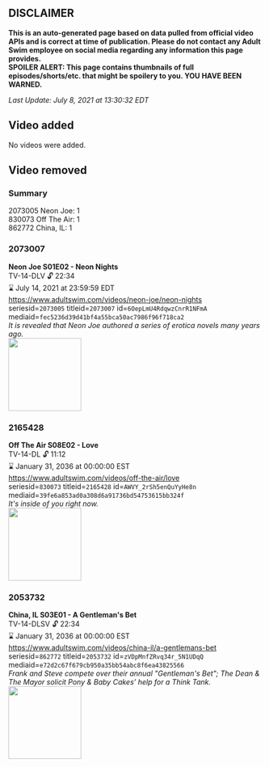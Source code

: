 ## DISCLAIMER
**This is an auto-generated page based on data pulled from official video APIs and is correct at time of publication. Please do not contact any Adult Swim employee on social media regarding any information this page provides.**  
**SPOILER ALERT: This page contains thumbnails of full episodes/shorts/etc. that might be spoilery to you. YOU HAVE BEEN WARNED.**  

_Last Update: July 8, 2021 at 13:30:32 EDT_
## Video added
No videos were added.  
## Video removed
### Summary
2073005 Neon Joe: 1  
830073 Off The Air: 1  
862772 China, IL: 1  
### 2073007
**Neon Joe S01E02 - Neon Nights**  
TV-14-DLV 🔓 22:34  
⌛ July 14, 2021 at 23:59:59 EDT  
https://www.adultswim.com/videos/neon-joe/neon-nights  
seriesid=`2073005` titleid=`2073007` id=`6OepLmU4RdqwzCnrR1NFmA` mediaid=`fec5236d39d41bf4a55bca50ac7986f96f718ca2`  
_It is revealed that Neon Joe authored a series of erotica novels many years ago._  
<a href="https://media.cdn.adultswim.com/uploads/20200312/thumbnails/2_203121144261-neonjoe_102_dup-20150929.jpg"><img src="https://media.cdn.adultswim.com/uploads/20200312/thumbnails/2_203121144261-neonjoe_102_dup-20150929.jpg" height="144px" /></a>
### 2165428
**Off The Air S08E02 - Love**  
TV-14-DL 🔓 11:12  
⌛ January 31, 2036 at 00:00:00 EST  
https://www.adultswim.com/videos/off-the-air/love  
seriesid=`830073` titleid=`2165428` id=`AWVY_2rSh5enQuYyHe8n` mediaid=`39fe6a853ad0a308d6a91736bd54753615bb324f`  
_It's inside of you right now._  
<a href="https://media.cdn.adultswim.com/uploads/20200312/thumbnails/2_203121346123-offtheair_802_dup-20180821.jpg"><img src="https://media.cdn.adultswim.com/uploads/20200312/thumbnails/2_203121346123-offtheair_802_dup-20180821.jpg" height="144px" /></a>
### 2053732
**China, IL S03E01 - A Gentleman's Bet**  
TV-14-DLSV 🔓 22:34  
⌛ January 31, 2036 at 00:00:00 EST  
https://www.adultswim.com/videos/china-il/a-gentlemans-bet  
seriesid=`862772` titleid=`2053732` id=`zVDpMnfZRvq34r_5N1UDqQ` mediaid=`e72d2c67f679cb950a35bb54abc8f6ea43825566`  
_Frank and Steve compete over their annual "Gentleman's Bet"; The Dean & The Mayor solicit Pony & Baby Cakes’ help for a Think Tank._  
<a href="https://media.cdn.adultswim.com/uploads/20200302/thumbnails/2_2032165989-chinail_301_dup-20150327.jpg"><img src="https://media.cdn.adultswim.com/uploads/20200302/thumbnails/2_2032165989-chinail_301_dup-20150327.jpg" height="144px" /></a>
